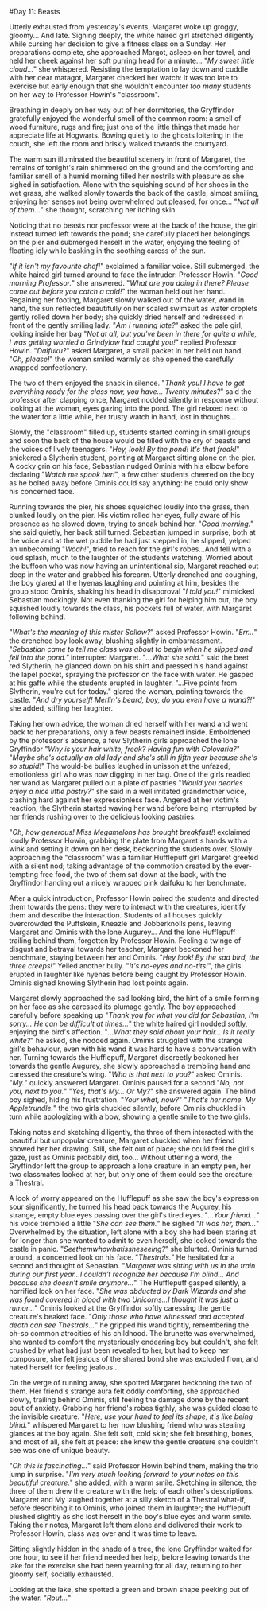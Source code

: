 #Day 11: Beasts

Utterly exhausted from yesterday's events, Margaret woke up groggy, gloomy... And late.
Sighing deeply, the white haired girl stretched diligently while cursing her decision to give a fitness class on a Sunday. Her preparations complete, she approached Margot, asleep on her towel, and held her cheek against her soft purring head for a minute... "*My sweet little cloud...*" she whispered.
Resisting the temptation to lay down and cuddle with her dear matagot, Margaret checked her watch: it was too late to exercise but early enough that she wouldn't encounter *too many* students on her way to Professor Howin's "classroom".

Breathing in deeply on her way out of her dormitories, the Gryffindor gratefully enjoyed the wonderful smell of the common room: a smell of wood furniture, rugs and fire; just one of the little things that made her appreciate life at Hogwarts.
Bowing quietly to the ghosts loitering in the couch, she left the room and briskly walked towards the courtyard.

The warm sun illuminated the beautiful scenery in front of Margaret, the remains of tonight's rain shimmered on the ground and the comforting and familiar smell of a humid morning filled her nostrils with pleasure as she sighed in satisfaction.
Alone with the squishing sound of her shoes in the wet grass, she walked slowly towards the back of the castle, almost smiling, enjoying her senses not being overwhelmed but pleased, for once... "*Not all of them...*" she thought, scratching her itching skin.

Noticing that no beasts nor professor were at the back of the house, the girl instead turned left towards the pond; she carefully placed her belongings on the pier and submerged herself in the water, enjoying the feeling of floating idly while basking in the soothing caress of the sun. 

"*If it isn't my favourite chef!*" exclaimed a familiar voice.
Still submerged, the white haired girl turned around to face the intruder: Professor Howin.
"*Good morning Professor.*" she answered.
"*What are you doing in there? Please come out before you catch a cold!*" the woman held out her hand.
Regaining her footing, Margaret slowly walked out of the water, wand in hand, the sun reflected beautifully on her scaled swimsuit as water droplets gently rolled down her body; she quickly dried herself and redressed in front of the gently smiling lady. "*Am I running late?*" asked the pale girl, looking inside her bag "*Not at all, but you've been in there for quite a while, I was getting worried a Grindylow had caught you!*" replied Professor Howin.
"*Daifuku?*" asked Margaret, a small packet in her held out hand.
"*Oh, please!*" the woman smiled warmly as she opened the carefully wrapped confectionery.

The two of them enjoyed the snack in silence.
"*Thank you! I have to get everything ready for the class now, you have... Twenty minutes?*" said the professor after clapping once, Margaret nodded silently in response without looking at the woman, eyes gazing into the pond.
The girl relaxed next to the water for a little while, her trusty watch in hand, lost in thoughts...

Slowly, the "classroom" filled up, students started coming in small groups and soon the back of the house would be filled with the cry of beasts and the voices of lively teenagers.
"*Hey, look! By the pond! It's that freak!*" snickered a Slytherin student, pointing at Margaret sitting alone on the pier. 
A cocky grin on his face, Sebastian nudged Ominis with his elbow before declaring "*Watch me spook her!*", a few other students cheered on the boy as he bolted away before Ominis could say anything: he could only show his concerned face.

Running towards the pier, his shoes squelched loudly into the grass, then clunked loudly on the pier. His victim rolled her eyes, fully aware of his presence as he slowed down, trying to sneak behind her.
"*Good morning.*" she said quietly, her back still turned. 
Sebastian jumped in surprise, both at the voice and at the wet puddle he had just stepped in, he slipped, yelped an unbecoming "*Woah!*", tried to reach for the girl's robes...And fell with a loud splash, much to the laughter of the students watching.
Worried about the buffoon who was now having an unintentional sip, Margaret reached out deep in the water and grabbed his forearm.
Utterly drenched and coughing, the boy glared at the hyenas laughing and pointing at him, besides the group stood Ominis, shaking his head in disapproval "*I told you!*" mimicked Sebastian mockingly.
Not even thanking the girl for helping him out, the boy squished loudly towards the class, his pockets full of water, with Margaret following behind.

"*What's the meaning of this mister Sallow?*" asked Professor Howin.
"*Err...*" the drenched boy look away, blushing slightly in embarrassment.
"*Sebastian came to tell me class was about to begin when he slipped and fell into the pond."* interrupted Margaret.
"*...What she said.*" said the beet red Slytherin, he glanced down on his shirt and pressed his hand against the lapel pocket, spraying the professor on the face with water. He gasped at his gaffe while the students erupted in laughter.
"...Five points from Slytherin, you're out for today." glared the woman, pointing towards the castle. "*And dry yourself! Merlin's beard, boy, do you even have a wand?!*" she added, stifling her laughter.

Taking her own advice, the woman dried herself with her wand and went back to her preparations, only a few beasts remained inside.
Emboldened by the professor's absence, a few Slytherin girls approached the lone Gryffindor "*Why is your hair white, freak? Having fun with Colovaria?*" "*Maybe she's actually an old lady and she's still in fifth year because she's so stupid!*" The would-be bullies laughed in unisson at the unfazed, emotionless girl who was now digging in her bag. One of the girls readied her wand as Margaret pulled out a plate of pastries "*Would you dearies enjoy a nice little pastry?*" she said in a well imitated grandmother voice, clashing hard against her expressionless face.
Angered at her victim's reaction, the Slytherin started waving her wand before being interrupted by her friends rushing over to the delicious looking pastries.

"*Oh, how generous! Miss Megamelons has brought breakfast!*! exclaimed loudly Professor Howin, grabbing the plate from Margaret's hands with a wink and setting it down on her desk, beckoning the students over.
Slowly approaching the "classroom" was a familiar Hufflepuff girl Margaret greeted with a silent nod; taking advantage of the commotion created by the ever-tempting free food, the two of them sat down at the back, with the Gryffindor handing out a nicely wrapped pink daifuku to her benchmate.

After a quick introduction, Professor Howin paired the students and directed them towards the pens: they were to interact with the creatures, identify them and describe the interaction.
Students of all houses quickly overcrowded the Puffskein, Kneazle and Jobberknolls pens, leaving Margaret and Ominis with the lone Augurey... And the lone Hufflepuff trailing behind them, forgotten by Professor Howin.
Feeling a twinge of disgust and betrayal towards her teacher, Margaret beckoned her benchmate, staying between her and Ominis.
"*Hey look! By the sad bird, the three creeps!*" Yelled another bully. "*It's no-eyes and no-tits!*", the girls erupted in laughter like hyenas before being caught by Professor Howin. Ominis sighed knowing Slytherin had lost points again.

Margaret slowly approached the sad looking bird, the hint of a smile forming on her face as she caressed its plumage gently. The boy approached carefully before speaking up "*Thank you for what you did for Sebastian, I'm sorry... He can be difficult at times...*" the white haired girl nodded softly, enjoying the bird's affection.
"*...What they said about your hair... Is it really white?*" he asked, she nodded again.
Ominis struggled with the strange girl's behaviour, even with his wand it was hard to have a conversation with her.
Turning towards the Hufflepuff, Margaret discreetly beckoned her towards the gentle Augurey, she slowly approached a trembling hand and caressed the creature's wing.
"*Who is that next to you?*" asked Ominis.
"*My.*" quickly answered Margaret.
Ominis paused for a second "*No, not you, next to you.*"
"*Yes, that's My... Or My?*" she answered again.
The blind boy sighed, hiding his frustration. "*Your what, now?*"
"*That's her name. My Appletrundle.*" the two girls chuckled silently, before Ominis chuckled in turn while apologizing with a bow, showing a gentle smile to the two girls.

Taking notes and sketching diligently, the three of them interacted with the beautiful but unpopular creature, Margaret chuckled when her friend showed her her drawing. Still, she felt out of place; she could feel the girl's gaze, just as Ominis probably did, too...
Without uttering a word, the Gryffindor left the group to approach a lone creature in an empty pen, her two classmates looked at her, but only one of them could see the creature: a Thestral.

A look of worry appeared on the Hufflepuff as she saw the boy's expression sour significantly, he turned his head back towards the Augurey, his strange, empty blue eyes passing over the girl's tired eyes.
"*...Your friend...*" his voice trembled a little "*She can see them.*" he sighed "*It was her, then...*"
Overwhelmed by the situation, left alone with a boy she had been staring at for longer than she wanted to admit to even herself, she looked towards the castle in panic. "*Seethemwhowhatissheseeing?*" she blurted.
Ominis turned around, a concerned look on his face. "*Thestrals.*"
He hesitated for a second and thought of Sebastian. "*Margaret was sitting with us in the train during our first year...I couldn't recognize her because I'm blind... And because she doesn't smile anymore...*"
The Hufflepuff gasped silently, a horrified look on her face.
"*She was abducted by Dark Wizards and she was found covered in blood with two Unicorns...I thought it was just a rumor...*" Ominis looked at the Gryffindor softly caressing the gentle creature's beaked face.
"*Only those who have witnessed and accepted death can see Thestrals...*" he gripped his wand tightly, remembering the oh-so common atrocities of his childhood.
The brunette was overwhelmed, she wanted to comfort the mysteriously endearing boy but couldn't, she felt crushed by what had just been revealed to her, but had to keep her composure, she felt jealous of the shared bond she was excluded from, and hated herself for feeling jealous...

On the verge of running away, she spotted Margaret beckoning the two of them.
Her friend's strange aura felt oddly comforting, she approached slowly, trailing behind Ominis, still feeling the damage done by the recent bout of anxiety. Grabbing her friend's robes tigthly, she was guided close to the invisible creature.
"*Here, use your hand to feel its shape, it's like being blind.*" whispered Margaret to her now blushing friend who was stealing glances at the boy again.
She felt soft, cold skin; she felt breathing, bones, and most of all, she felt at peace: she knew the gentle creature she couldn't see was one of unique beauty.

"*Oh this is fascinating...*" said Professor Howin behind them, making the trio jump in surprise. 
"*I'm very much looking forward to your notes on this beautiful creature.*" she added, with a warm smile.
Sketching in silence, the three of them drew the creature with the help of each other's descriptions.
Margaret and My laughed together at a silly sketch of a Thestral what-if, before describing it to Ominis, who joined them in laughter; the Hufflepuff blushed slightly as she lost herself in the boy's blue eyes and warm smile.
Taking their notes, Margaret left them alone and delivered their work to Professor Howin, class was over and it was time to leave.

Sitting slightly hidden in the shade of a tree, the lone Gryffindor waited for one hour, to see if her friend needed her help, before leaving towards the lake for the exercise she had been yearning for all day, returning to her gloomy self, socially exhausted.

Looking at the lake, she spotted a green and brown shape peeking out of the water. "*Rout...*"